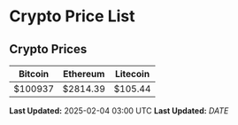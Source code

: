 # Crypto Price List

## Crypto Prices
| Bitcoin | Ethereum | Litecoin |
| ------- | -------- | -------- |
| $100937 | $2814.39 | $105.44 |
**Last Updated:** 2025-02-04 03:00 UTC
**Last Updated:** $DATE$
